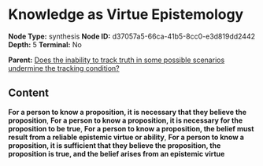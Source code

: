 # Knowledge as Virtue Epistemology

**Node Type:** synthesis
**Node ID:** d37057a5-66ca-41b5-8cc0-e3d819dd2442
**Depth:** 5
**Terminal:** No

**Parent:** [Does the inability to track truth in some possible scenarios undermine the tracking condition?](does-the-inability-to-track-truth-in-some-possible-scenarios-undermine-the-tracking-condition-antithesis-f5660994-d40c-4c94-8c90-05d35b510afe.md)

## Content

**For a person to know a proposition, it is necessary that they believe the proposition**, **For a person to know a proposition, it is necessary for the proposition to be true**, **For a person to know a proposition, the belief must result from a reliable epistemic virtue or ability**, **For a person to know a proposition, it is sufficient that they believe the proposition, the proposition is true, and the belief arises from an epistemic virtue**
